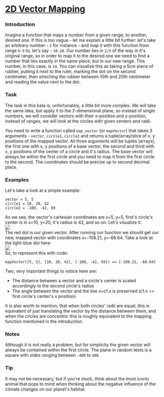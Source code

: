 # [2D Vector Mapping](https://www.codewars.com/kata/2d-vector-mapping "https://www.codewars.com/kata/5da995d583326300293ce4cb")

<h3>Introduction</h3>

Imagine a function that maps a number from a given range, to another, desired one. If this is too vague - let me explain a little bit further: let's take an arbitrary number - `2` for instance - and map it with this function from range `0-5` to, let's say - `10-20`. Our number lies in `2/5` of the way in it's original range, so in order to map it to the desired one we need to find a number that lies exactly in the same place, but in our new range. This number, in this case, is `14`. You can visualize this as taking a 5cm piece of rubber, putting it next to the ruler, marking the dot on the second centimeter, then streching the rubber between 10th and 20th centimeter and reading the value next to the dot.

<h3>Task</h3>

The task in this kata is, unfortunately, a little bit more complex. We will take the same idea, but apply it to the 2-dimensional plane, so instead of single numbers, we will consider vectors with their x-position and y-position, instead of ranges, we will look at the circles with given centers and radii.

You need to write a function called `map_vector` (or `mapVector`) that takes 3 arguments - `vector`, `circle1`, `circle2` and returns a tuple/array/slice of x, y positions of the mapped vector. All three arguments will be tuples (arrays), the first one with x, y positions of a base vector, the second and third with x, y positions of the center of a circle and it's radius. The base vector will always be within the first circle and you need to map it from the first circle to the second. The coordinates should be precise up to second decimal place.
<h3>Examples</h3>

Let's take a look at a simple example:

```
vector = 5, 5
circle1 = 10, 20, 42
circle2 = -100, -42, 69
```

As we see, the vector's cartesian coordinates are x=5, y=5, first's circle's center is in x=10, y=20, it's radius is 42, and so on. Let's visualize it:<br />
<img src="https://i.ibb.co/nnfjCt4/ex1.png" /><br />
The red dot is our given vector. After running our function we should get our new, mapped vector with coordinates x=-108.21, y=-66.64. Take a look at the light-blue dot here:<br />
<img src="https://i.ibb.co/Gx6dgxT/ex2.png" /><br />
So, to represent this with code:

```
mapVector([5, 5], [10, 20, 42], [-100, -42, 69]) == [-108.21, -66.64]
```

Two, very important things to notice here are:
<ul>
<li>The distance between a vector and a circle's center is scaled accordingly to the second circle's radius</li>
<li>The angle between the vector and the line x=c1.x is preserved (c1.x == first circle's center's x position)</li>
</ul>

It is also worth to mention, that when both circles' radii are equal, this is equivalent of just translating the vector by the distance between them, and when the circles are concentric this is roughly equivalent to the mapping function mentioned in the introduction.

<h3>Notes</h3>

Although it is not really a problem, but for simplicity the given vector will always be contained within the first circle. The plane in random tests is a square with sides ranging between `-400` to `400`.

<h3>Tip</h3>

It may not be necessary, but if you're stuck, think about the most iconic animal that pops to mind when thinking about the negative influence of the climate changes on our planet's habitat.